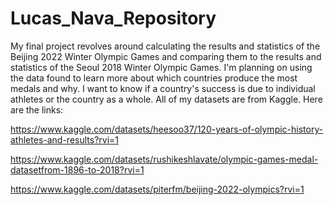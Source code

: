 # Lucas_Nava_Repository
 
My final project revolves around calculating the results and statistics of the Beijing 2022 Winter Olympic Games and comparing them to the results and statistics of the Seoul 2018 Winter Olympic Games. I'm planning on using the data found to learn more about which countries produce the most medals and why. I want to know if a country's success is due to individual athletes or the country as a whole. All of my datasets are from Kaggle. Here are the links:

https://www.kaggle.com/datasets/heesoo37/120-years-of-olympic-history-athletes-and-results?rvi=1

https://www.kaggle.com/datasets/rushikeshlavate/olympic-games-medal-datasetfrom-1896-to-2018?rvi=1

https://www.kaggle.com/datasets/piterfm/beijing-2022-olympics?rvi=1